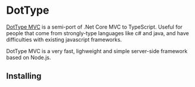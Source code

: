 # DotType

[DotType MVC](https://github.com/dottype/dottype.mvc) is a semi-port of .Net Core MVC to TypeScript. Useful for people that come 
from strongly-type languages like c# and java, and have difficulties with existing javascript frameworks.

DotType MVC is a very fast, lighweight and simple server-side framework based on Node.js.

## Installing